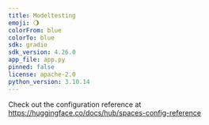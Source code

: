```yaml
---
title: Modeltesting
emoji: 🌖
colorFrom: blue
colorTo: blue
sdk: gradio
sdk_version: 4.26.0
app_file: app.py
pinned: false
license: apache-2.0
python_version: 3.10.14
---
```


Check out the configuration reference at https://huggingface.co/docs/hub/spaces-config-reference
